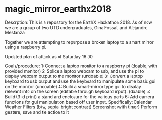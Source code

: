 # magic_mirror_earthx2018

Descrption: 
This is a repository for the EarthX Hackathon 2018.
As of now we are a group of two UTD undergraduates, Gina Fossati and Alejandro Mestanza

Together we are attempting to repurpose a broken laptop to a smart mirror using a raspberry pi. 

Updated plan of attack as of Saturday 16:00

Goals/procedure: 
1: Connect a laptop monitor to a raspberry pi (doable, with provided monitor)
2: Splice a laptop webcam to usb, and use the pi to display webcam output to the monitor (undoable)
3: Convert a laptop keyboard to usb output and use the keyboard to manipulate some basic gui on the monitor (undoable)
4: Build a smart-mirror type gui to display relevant info on the screen (editable through keyboard input). (doable)
5: Build (3-d print) a stand and enclosure for the various parts 
6: Add camera functions for gui manipulation based off user input.
  Specifically:
    Calendar
    Weather
    Filters (b/w, sepia, bright contrast)
    Screenshot (with timer)
    Perform gesture, save and tie action to it

